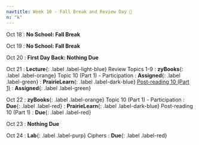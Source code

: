 ```yaml
---
navtitle: Week 10 - Fall Break and Review Day 🍂
n: "k"
---
```


Oct 18
: **No School: Fall Break**


Oct 19
: **No School: Fall Break**


Oct 20
: **First Day Back: Nothing Due**


Oct 21
: **Lecture**{: .label .label-light-blue} Review Topics 1-9
: **zyBooks**{: .label .label-orange} Topic 10 (Part 1) - Participation
    : **Assigned**{: .label .label-green}
: **PrairieLearn**{: .label .label-dark-blue} [Post-reading 10 (Part 1)](#)
    : **Assigned**{: .label .label-green}

Oct 22
: **zyBooks**{: .label .label-orange} Topic 10 (Part 1) - Participation
    : **Due**{: .label .label-red}
: **PrairieLearn**{: .label .label-dark-blue} Post-reading 10 (Part 1)
    : **Due**{: .label .label-red}

Oct 23
: **Nothing Due**

Oct 24
: **Lab**{: .label .label-purp} Ciphers 
    : **Due**{: .label .label-red}

